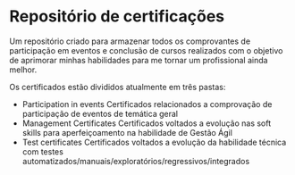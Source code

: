 # Repositório de certificações
Um repositório criado para armazenar todos os comprovantes de participação em eventos e conclusão de cursos realizados com o objetivo de aprimorar minhas habilidades para me tornar um profissional ainda melhor.

Os certificados estão divididos atualmente em três pastas:
- Participation in events
Certificados relacionados a comprovação de participação de eventos de temática geral
- Management Certificates
Certificados voltados a evolução nas soft skills para aperfeiçoamento na habilidade de Gestão Ágil
- Test certificates
Certificados voltados a evolução da habilidade técnica com testes automatizados/manuais/exploratórios/regressivos/integrados
